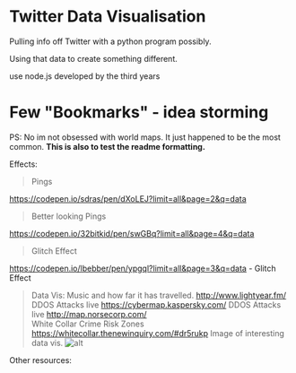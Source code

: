 # Twitter Data Visualisation
Pulling info off Twitter with a python program possibly.

Using that data to create something different. 

use node.js developed by the third years

# Few "Bookmarks" - idea storming 
PS: No im not obsessed with world maps. It just happened to be the most common. 
**This is also to test the readme formatting.**

Effects: 
>Pings 

https://codepen.io/sdras/pen/dXoLEJ?limit=all&page=2&q=data 

>Better looking Pings

https://codepen.io/32bitkid/pen/swGBq?limit=all&page=4&q=data

>Glitch Effect 

https://codepen.io/lbebber/pen/ypgql?limit=all&page=3&q=data - Glitch Effect 

>Data Vis:
>Music and how far it has travelled. 
http://www.lightyear.fm/
>DDOS Attacks live 
https://cybermap.kaspersky.com/ 
>DDOS Attacks live 
http://map.norsecorp.com/  
>White Collar Crime Risk Zones 
https://whitecollar.thenewinquiry.com/#dr5rukp 
>Image of interesting data vis.
![alt](http://datavisualization.ch/wp-content/uploads/2011/05/ghost_counties_05.jpg)

Other resources:
